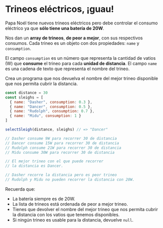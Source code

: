 # Trineos eléctricos, ¡guau!

Papa Noél tiene nuevos trineos eléctricos pero debe controlar el consumo eléctrico ya que **sólo tiene una batería de 20W**.

Nos dan un **array de trineos**, **de peor a mejor**, con sus respectivos consumos. Cada trineo es un objeto con dos propiedades: `name` y `consumption`.

El campo `consumption` es un número que representa la cantidad de vatios (W) que **consume** el trineo para cada **unidad de distancia**. El campo `name` es una cadena de texto que representa el nombre del trineo.

Crea un programa que nos devuelva el nombre del mejor trineo disponible que nos permita cubrir la distancia.

```javascript
const distance = 30
const sleighs = [
  { name: "Dasher", consumption: 0.3 },
  { name: "Dancer", consumption: 0.5 },
  { name: "Rudolph", consumption: 0.7 },
  { name: "Midu", consumption: 1 }
]

selectSleigh(distance, sleighs) // => "Dancer"

// Dasher consume 9W para recorrer 30 de distancia
// Dancer consume 15W para recorrer 30 de distancia
// Rudolph consume 21W para recorrer 30 de distancia
// Midu consume 30W para recorrer 30 de distancia

// El mejor trineo con el que puede recorrer
// la distancia es Dancer.

// Dasher recorre la distancia pero es peor trineo
// Rudolph y Midu no pueden recorrer la distancia con 20W.
```

Recuerda que:

- La batería siempre es de 20W.
- La lista de trineos está ordenada de peor a mejor trineo.
- Tienes que devolver el nombre del mejor trineo que nos permita cubrir la distancia con los vatios que tenemos disponibles.
- Si ningún trineo es usable para la distancia, devuelve `null`.